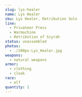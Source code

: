 ```yaml
---
slug: lys-healer
name: Lys Healer
sku: Lys Healer, Retribution Solo
line:
  - Privateer Press
  - Warmachine
  - Retribution of Scyrah
status: unassembled
photos:
  - ./280px-Lys_Healer.jpg
weapons:
  - natural weapons
armor:
  - clothing
  - cloak
race:
  - elf
quantity: 1
---
```

